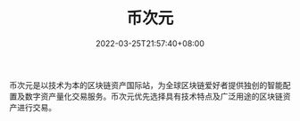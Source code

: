 ﻿---
weight: 
title: "币次元"
description: "币次元是以技术为本的区块链资产国际站，为全球区块链爱好者提供独创的智能配置及数字资产量化交易服务。"
date: 2022-03-25T21:57:40+08:00
lastmod: 2022-03-25T16:45:40+08:00
draft: false
authors: ["Metabd"]
featuredImage: "biciyuan.webp"
link: ""
tags: ["交易所","币次元"]
categories: ["navigation"]
navigation: ["交易所"]
lightgallery: true
toc: true
pinned: false
recommend: false
recommend1: false
---
币次元是以技术为本的区块链资产国际站，为全球区块链爱好者提供独创的智能配置及数字资产量化交易服务。币次元优先选择具有技术特点及广泛用途的区块链资产进行交易。

